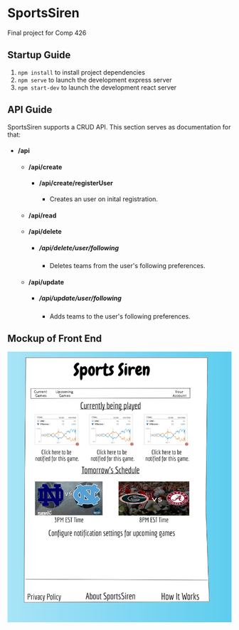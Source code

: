 # SportsSiren
Final project for Comp 426

## Startup Guide
1. `npm install` to install project dependencies
2. `npm serve` to launch the development express server
3. `npm start-dev` to launch the development react server

## API Guide
SportsSiren supports a CRUD API. This section serves as documentation for that: 

* #### /api 
    * ####   /api/create 
        * #### /api/create/registerUser
            * Creates an user on inital registration.
    * ####   /api/read
    * ####   /api/delete 
        * ##### /api/delete/user/following
            * Deletes teams from the user's following preferences. 
    * ####   /api/update 
        * ##### /api/update/user/following
            * Adds teams to the user's following preferences. 

## Mockup of Front End 
![Mock Front End](https://raw.githubusercontent.com/AdamWinek/SportsSiren/master/sports%20siren%20mockup.jpeg)
